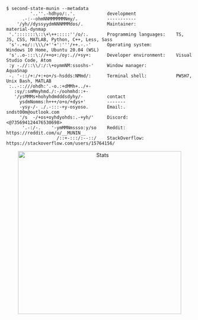 ```console
$ second-state-munin --metadata
         '..''.-hdhyo/:.'.            development
      .-:--ohmNNMMMMMMNmy/.           -----------
    '/yh//dyssyydmNNNMMMdos/.         Maintainer:               material-dynmap
 '.':::::::\::\+\++:::::''/o/:.       Programming languages:    TS, JS, CSS, MATLAB, Python, C++, Less, Sass
 's'-.+o/::\\\/+''+':'''/++.-.-'      Operating system:         Windows 10 Home, Ubuntu 20.04 (WSL)
 's'..o-:::\://++o+:/oy:.//+sy+:      Developer environment:    Visual Studio Code, Atom
 :y -.//::\\/:/:\+oymmNM:ssoshs-'     Window manager:           AquaSnap
 -. '-::/+:/+:+o+/s-hsdds:NMmd/:      Terminal shell:           PWSH7, Unix Bash, MATLAB
 :..-::///ohdh:'.-o.:+dMMh+../+-      
   :sy/:smMmyhmd./:-/oohmhd::+-       
   '/ysMMMs+hohyhdmdddsdyhy/-         contact
     ysdmNomms:h+++/o+o/+dys+'        -------
     -ysy-/- ./.-:::-+y-osyoso.       Email:.                   sndst00m@outlook.com
     '/s  -/+os+oyhdyohds:.-+yh/'     Discord:                  <@735694124476530698>
      '.-:/-.    '-ymMMNmssso:y/so    Reddit:                   https://reddit.com/u/__MUNIN__
                   /::+-:::/:--::/    StackOverflow:            https://stackoverflow.com/users/15764156/
```

<p align="center"><img src="https://github-readme-stats.vercel.app/api?username=SNDST00M&show_icons=true&hide_border=true&bg_color=161b22&icon_color=79c0ff&text_color=c9d1d9&title_color=79c0ff" alt="Stats" width="440" /></p>
